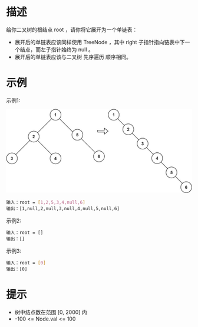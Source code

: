 # 描述

给你二叉树的根结点 root ，请你将它展开为一个单链表：

- 展开后的单链表应该同样使用 TreeNode ，其中 right 子指针指向链表中下一个结点，而左子指针始终为 null 。
- 展开后的单链表应该与二叉树 先序遍历 顺序相同。

# 示例

示例1:

![img.png](img.png)

```bash
输入：root = [1,2,5,3,4,null,6]
输出：[1,null,2,null,3,null,4,null,5,null,6]
```
示例2:

```bash
输入：root = []
输出：[]
```

示例3:

```bash
输入：root = [0]
输出：[0]
```

# 提示

- 树中结点数在范围 [0, 2000] 内
- -100 <= Node.val <= 100
